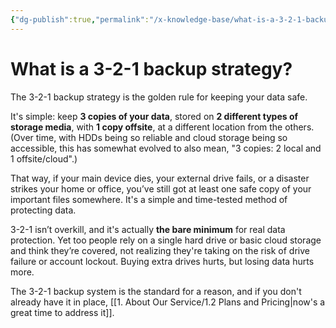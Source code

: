 ```yaml
---
{"dg-publish":true,"permalink":"/x-knowledge-base/what-is-a-3-2-1-backup-strategy/"}
---
```


# What is a 3-2-1 backup strategy?

The 3-2-1 backup strategy is the golden rule for keeping your data safe.

It's simple: keep **3 copies of your data**, stored on **2 different types of storage media**, with **1 copy offsite**, at a different location from the others. (Over time, with HDDs being so reliable and cloud storage being so accessible, this has somewhat evolved to also mean, "3 copies: 2 local and 1 offsite/cloud".)

That way, if your main device dies, your external drive fails, or a disaster strikes your home or office, you’ve still got at least one safe copy of your important files somewhere. It's a simple and time-tested method of protecting data.

3-2-1 isn’t overkill, and it's actually **the bare minimum** for real data protection. Yet too people rely on a single hard drive or basic cloud storage and think they’re covered, not realizing they're taking on the risk of drive failure or account lockout. Buying extra drives hurts, but losing data hurts more.

The 3-2-1 backup system is the standard for a reason, and if you don't already have it in place, [[1. About Our Service/1.2 Plans and Pricing\|now's a great time to address it]].